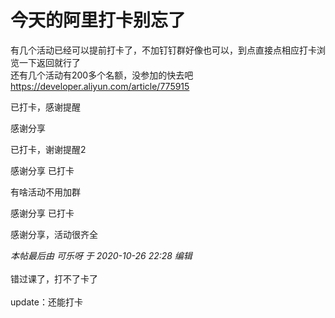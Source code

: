 # 今天的阿里打卡别忘了


有几个活动已经可以提前打卡了，不加钉钉群好像也可以，到点直接点相应打卡浏览一下返回就行了<br />
还有几个活动有200多个名额，没参加的快去吧<br />
https://developer.aliyun.com/article/775915

已打卡，感谢提醒

感谢分享

已打卡，谢谢提醒2

感谢分享 已打卡

有啥活动不用加群<br />


感谢分享 已打卡

感谢分享，活动很齐全<img id="aimg_fQGo9" onclick="zoom(this, this.src, 0, 0, 0)" class="zoom" src="https://cdn.jsdelivr.net/gh/hishis/forum-master/public/images/patch.gif" onmouseover="img_onmouseoverfunc(this)" onload="thumbImg(this)" border="0" alt="" />

<i class="pstatus"> 本帖最后由 可乐呀 于 2020-10-26 22:28 编辑 </i><br />
<br />
错过课了，打不了卡了<img src="static/image/smiley/default/mad.gif" smilieid="11" border="0" alt="" /><br />
<br />
update：还能打卡
